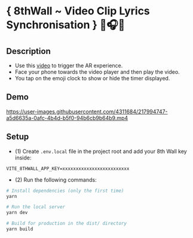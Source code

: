 # { 8thWall ~ Video Clip Lyrics Synchronisation } 🎤🎧🎶

## Description

- Use this [video](https://www.youtube.com/watch?v=1fCTi_gJlkw) to trigger the AR experience.
- Face your phone towards the video player and then play the video.
- You tap on the emoji clock to show or hide the timer displayed.

## Demo


https://user-images.githubusercontent.com/4311684/217994747-a5d6635a-0afc-4b4d-b5f0-94b6cb9b64b9.mp4



## Setup

- (1) Create `.env.local` file in the project root and add your 8th Wall key inside:

```
VITE_8THWALL_APP_KEY=xxxxxxxxxxxxxxxxxxxxxxxxx
```

- (2) Run the following commands:

```bash
# Install dependencies (only the first time)
yarn

# Run the local server
yarn dev

# Build for production in the dist/ directory
yarn build
```
